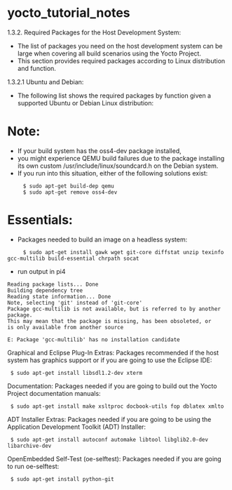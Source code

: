 # yocto_tutorial_notes

1.3.2. Required Packages for the Host Development System:
- The list of packages you need on the host development system can be large when covering all build scenarios using the Yocto Project. 
- This section provides required packages according to Linux distribution and function.

1.3.2.1 Ubuntu and Debian:
- The following list shows the required packages by function given a supported Ubuntu or Debian Linux distribution:

# Note:
- If your build system has the oss4-dev package installed, 
- you might experience QEMU build failures due to the package installing its own custom /usr/include/linux/soundcard.h on the Debian system. 
- If you run into this situation, either of the following solutions exist:
```
     $ sudo apt-get build-dep qemu
     $ sudo apt-get remove oss4-dev
 ```                   
# Essentials: 
- Packages needed to build an image on a headless system:
```
     $ sudo apt-get install gawk wget git-core diffstat unzip texinfo gcc-multilib build-essential chrpath socat
```
- run output in pi4
```
Reading package lists... Done
Building dependency tree
Reading state information... Done
Note, selecting 'git' instead of 'git-core'
Package gcc-multilib is not available, but is referred to by another package.
This may mean that the package is missing, has been obsoleted, or
is only available from another source

E: Package 'gcc-multilib' has no installation candidate
```

Graphical and Eclipse Plug-In Extras: Packages recommended if the host system has graphics support or if you are going to use the Eclipse IDE:

     $ sudo apt-get install libsdl1.2-dev xterm
                        
Documentation: Packages needed if you are going to build out the Yocto Project documentation manuals:

     $ sudo apt-get install make xsltproc docbook-utils fop dblatex xmlto
                        
ADT Installer Extras: Packages needed if you are going to be using the Application Development Toolkit (ADT) Installer:

     $ sudo apt-get install autoconf automake libtool libglib2.0-dev libarchive-dev
                        
OpenEmbedded Self-Test (oe-selftest): Packages needed if you are going to run oe-selftest:

     $ sudo apt-get install python-git
                        
